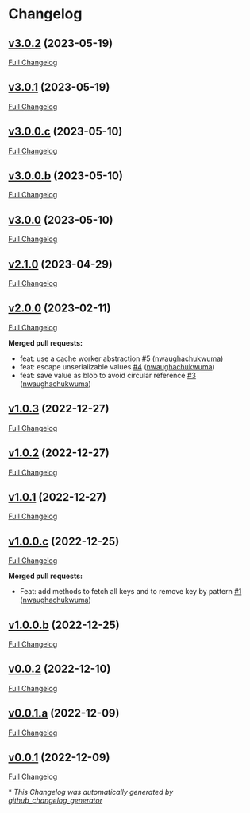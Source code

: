 # Changelog

## [v3.0.2](https://github.com/nwaughachukwuma/keyv-cache/tree/v3.0.2) (2023-05-19)

[Full Changelog](https://github.com/nwaughachukwuma/keyv-cache/compare/v3.0.1...v3.0.2)

## [v3.0.1](https://github.com/nwaughachukwuma/keyv-cache/tree/v3.0.1) (2023-05-19)

[Full Changelog](https://github.com/nwaughachukwuma/keyv-cache/compare/v3.0.0.c...v3.0.1)

## [v3.0.0.c](https://github.com/nwaughachukwuma/keyv-cache/tree/v3.0.0.c) (2023-05-10)

[Full Changelog](https://github.com/nwaughachukwuma/keyv-cache/compare/v3.0.0.b...v3.0.0.c)

## [v3.0.0.b](https://github.com/nwaughachukwuma/keyv-cache/tree/v3.0.0.b) (2023-05-10)

[Full Changelog](https://github.com/nwaughachukwuma/keyv-cache/compare/v3.0.0...v3.0.0.b)

## [v3.0.0](https://github.com/nwaughachukwuma/keyv-cache/tree/v3.0.0) (2023-05-10)

[Full Changelog](https://github.com/nwaughachukwuma/keyv-cache/compare/v2.1.0...v3.0.0)

## [v2.1.0](https://github.com/nwaughachukwuma/keyv-cache/tree/v2.1.0) (2023-04-29)

[Full Changelog](https://github.com/nwaughachukwuma/keyv-cache/compare/v2.0.0...v2.1.0)

## [v2.0.0](https://github.com/nwaughachukwuma/keyv-cache/tree/v2.0.0) (2023-02-11)

[Full Changelog](https://github.com/nwaughachukwuma/keyv-cache/compare/v1.0.3...v2.0.0)

**Merged pull requests:**

- feat: use a cache worker abstraction [\#5](https://github.com/nwaughachukwuma/keyv-cache/pull/5) ([nwaughachukwuma](https://github.com/nwaughachukwuma))
- feat: escape unserializable values [\#4](https://github.com/nwaughachukwuma/keyv-cache/pull/4) ([nwaughachukwuma](https://github.com/nwaughachukwuma))
- feat: save value as blob to avoid circular reference [\#3](https://github.com/nwaughachukwuma/keyv-cache/pull/3) ([nwaughachukwuma](https://github.com/nwaughachukwuma))

## [v1.0.3](https://github.com/nwaughachukwuma/keyv-cache/tree/v1.0.3) (2022-12-27)

[Full Changelog](https://github.com/nwaughachukwuma/keyv-cache/compare/v1.0.2...v1.0.3)

## [v1.0.2](https://github.com/nwaughachukwuma/keyv-cache/tree/v1.0.2) (2022-12-27)

[Full Changelog](https://github.com/nwaughachukwuma/keyv-cache/compare/v1.0.1...v1.0.2)

## [v1.0.1](https://github.com/nwaughachukwuma/keyv-cache/tree/v1.0.1) (2022-12-27)

[Full Changelog](https://github.com/nwaughachukwuma/keyv-cache/compare/v1.0.0.c...v1.0.1)

## [v1.0.0.c](https://github.com/nwaughachukwuma/keyv-cache/tree/v1.0.0.c) (2022-12-25)

[Full Changelog](https://github.com/nwaughachukwuma/keyv-cache/compare/v1.0.0.b...v1.0.0.c)

**Merged pull requests:**

- Feat: add methods to fetch all keys and to remove key by pattern [\#1](https://github.com/nwaughachukwuma/keyv-cache/pull/1) ([nwaughachukwuma](https://github.com/nwaughachukwuma))

## [v1.0.0.b](https://github.com/nwaughachukwuma/keyv-cache/tree/v1.0.0.b) (2022-12-25)

[Full Changelog](https://github.com/nwaughachukwuma/keyv-cache/compare/v0.0.2...v1.0.0.b)

## [v0.0.2](https://github.com/nwaughachukwuma/keyv-cache/tree/v0.0.2) (2022-12-10)

[Full Changelog](https://github.com/nwaughachukwuma/keyv-cache/compare/v0.0.1.a...v0.0.2)

## [v0.0.1.a](https://github.com/nwaughachukwuma/keyv-cache/tree/v0.0.1.a) (2022-12-09)

[Full Changelog](https://github.com/nwaughachukwuma/keyv-cache/compare/v0.0.1...v0.0.1.a)

## [v0.0.1](https://github.com/nwaughachukwuma/keyv-cache/tree/v0.0.1) (2022-12-09)

[Full Changelog](https://github.com/nwaughachukwuma/keyv-cache/compare/50b4643b8a526a848ae458d27fc65c9dc96b4fbd...v0.0.1)



\* *This Changelog was automatically generated by [github_changelog_generator](https://github.com/github-changelog-generator/github-changelog-generator)*
